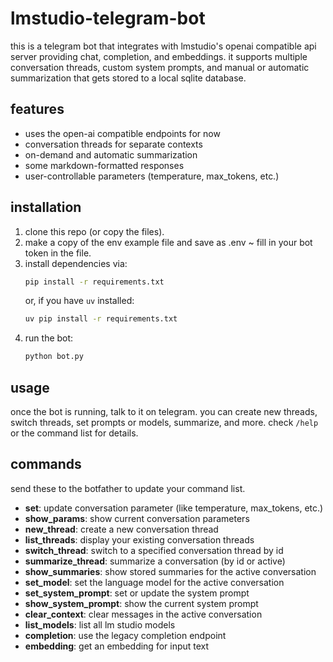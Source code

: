   # lmstudio-telegram-bot
  
  this is a telegram bot that integrates with lmstudio's openai compatible api server providing chat, completion, and embeddings. it supports multiple conversation threads, custom system prompts, and manual or automatic summarization that gets stored to a local sqlite database.
  
  ## features
  
  - uses the open-ai compatible endpoints for now
  - conversation threads for separate contexts
  - on-demand and automatic summarization
  - some markdown-formatted responses
  - user-controllable parameters (temperature, max_tokens, etc.)
  
  ## installation
  
  1. clone this repo (or copy the files).
  2. make a copy of the env example file and save as .env ~ fill in your bot token in the file. 
  3. install dependencies via:
     ```bash
     pip install -r requirements.txt
     ```
     or, if you have `uv` installed:
     ```bash
     uv pip install -r requirements.txt
     ```
  4. run the bot:
     ```bash
     python bot.py
     ```
  
  ## usage
  
  once the bot is running, talk to it on telegram. you can create new threads, switch threads, set prompts or models, summarize, and more. check `/help` or the command list for details.
  
  ## commands
  send these to the botfather to update your command list. 
  
  - **set**: update conversation parameter (like temperature, max_tokens, etc.)
  - **show_params**: show current conversation parameters
  - **new_thread**: create a new conversation thread
  - **list_threads**: display your existing conversation threads
  - **switch_thread**: switch to a specified conversation thread by id
  - **summarize_thread**: summarize a conversation (by id or active)
  - **show_summaries**: show stored summaries for the active conversation
  - **set_model**: set the language model for the active conversation
  - **set_system_prompt**: set or update the system prompt
  - **show_system_prompt**: show the current system prompt
  - **clear_context**: clear messages in the active conversation
  - **list_models**: list all lm studio models
  - **completion**: use the legacy completion endpoint
  - **embedding**: get an embedding for input text
  

